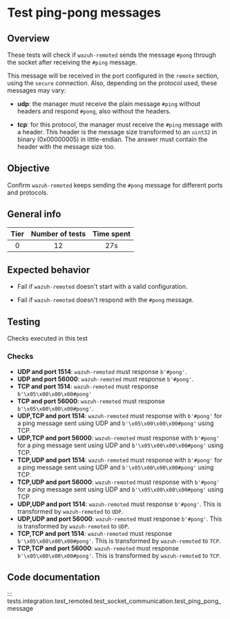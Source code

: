# Test ping-pong messages

## Overview

These tests will check if `wazuh-remoted` sends the message `#pong` through the socket after receiving the `#ping` message.

This message will be received in the port configured in the `remote` section, using the `secure` connection. Also, depending on the protocol used, these messages may vary:

- **udp**: the manager must receive the plain message `#ping` without headers and respond `#pong`, also without the headers.
  
- **tcp**: for this protocol, the manager must receive the `#ping` message with a header. This header is the message size transformed to an `uint32` in binary (0x00000005) in little-endian. The answer must contain the header with the message size too.   

## Objective

Confirm `wazuh-remoted` keeps sending the `#pong` message for different ports and protocols.

## General info

|Tier | Number of tests | Time spent |
|:--:|:--:|:--:|
| 0 | 12 | 27s |

## Expected behavior

- Fail if `wazuh-remoted` doesn't start with a valid configuration.

- Fail if `wazuh-remoted` doesn't respond with the `#pong` message. 

## Testing

Checks executed in this test

### Checks

- **UDP and port 1514**: `wazuh-remoted` must response `b'#pong'`.
- **UDP and port 56000**: `wazuh-remoted` must response `b'#pong'`. 
- **TCP and port 1514**: `wazuh-remoted` must response `b'\x05\x00\x00\x00#pong'`
- **TCP and port 56000**: `wazuh-remoted` must response `b'\x05\x00\x00\x00#pong'`.
- **UDP,TCP and port 1514**: `wazuh-remoted` must response with `b'#pong'` for a ping message sent using UDP and `b'\x05\x00\x00\x00#pong'` using TCP. 
- **UDP,TCP and port 56000**: `wazuh-remoted` must response with `b'#pong'` for a ping message sent using UDP and `b'\x05\x00\x00\x00#pong'` using TCP.
- **TCP,UDP and port 1514**: `wazuh-remoted` must response with `b'#pong'` for a ping message sent using UDP and `b'\x05\x00\x00\x00#pong'` using TCP. 
- **TCP,UDP and port 56000**: `wazuh-remoted` must response with `b'#pong'` for a ping message sent using UDP and `b'\x05\x00\x00\x00#pong'` using TCP.
- **UDP,UDP and port 1514**: `wazuh-remoted` must response `b'#pong'`. This is transformed by `wazuh-remoted` to `UDP`.
- **UDP,UDP and port 56000**: `wazuh-remoted` must response `b'#pong'`. This is transformed by `wazuh-remoted` to `UDP`. 
- **TCP,TCP and port 1514**: `wazuh-remoted` must response `b'\x05\x00\x00\x00#pong'`. This is transformed by `wazuh-remoted` to `TCP`.
- **TCP,TCP and port 56000**: `wazuh-remoted` must response `b'\x05\x00\x00\x00#pong'`. This is transformed by `wazuh-remoted` to `TCP`.

## Code documentation

::: tests.integration.test_remoted.test_socket_communication.test_ping_pong_message